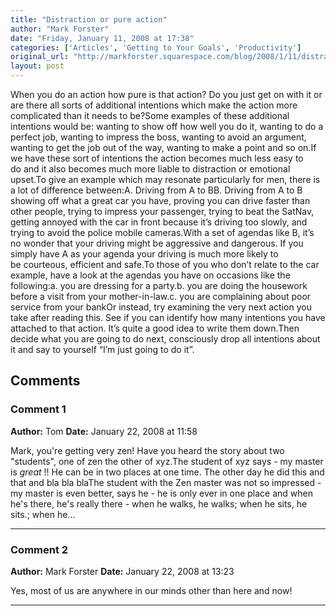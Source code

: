 ```yaml
---
title: "Distraction or pure action"
author: "Mark Forster"
date: "Friday, January 11, 2008 at 17:38"
categories: ['Articles', 'Getting to Your Goals', 'Productivity']
original_url: "http://markforster.squarespace.com/blog/2008/1/11/distraction-or-pure-action.html"
layout: post
---
```


When you do an action how pure is that action? Do you just get on with it or are there all sorts of additional intentions which make the action more complicated than it needs to be?Some examples of these additional intentions would be: wanting to show off how well you do it, wanting to do a perfect job, wanting to impress the boss, wanting to avoid an argument, wanting to get the job out of the way, wanting to make a point and so on.If we have these sort of intentions the action becomes much less easy to do and it also becomes much more liable to distraction or emotional upset.To give an example which may resonate particularly for men, there is a lot of difference between:A. Driving from A to BB. Driving from A to B showing off what a great car you have, proving you can drive faster than other people, trying to impress your passenger, trying to beat the SatNav, getting annoyed with the car in front because it’s driving too slowly, and trying to avoid the police mobile cameras.With a set of agendas like B, it’s no wonder that your driving might be aggressive and dangerous. If you simply have A as your agenda your driving is much more likely to be courteous, efficient and safe.To those of you who don’t relate to the car example, have a look at the agendas you have on occasions like the following:a. you are dressing for a party.b. you are doing the housework before a visit from your mother-in-law.c. you are complaining about poor service from your bankOr instead, try examining the very next action you take after reading this. See if you can identify how many intentions you have attached to that action. It’s quite a good idea to write them down.Then decide what you are going to do next, consciously drop all intentions about it and say to yourself “I’m just going to do it”.

## Comments

### Comment 1
**Author:** Tom
**Date:** January 22, 2008 at 11:58

Mark,
you're getting very zen!
Have you heard the story about two "students", one of zen the other of xyz.The student of xyz says - my master is *great* !! He can be in two places at one time. The other day he did this and that and bla bla blaThe student with the Zen master was not so impressed - my master is even better, says he - he is only ever in one place and when he's there, he's really there - when he walks, he walks; when he sits, he sits.; when he...

---

### Comment 2
**Author:** Mark Forster
**Date:** January 22, 2008 at 13:23

Yes, most of us are anywhere in our minds other than here and now!

---
